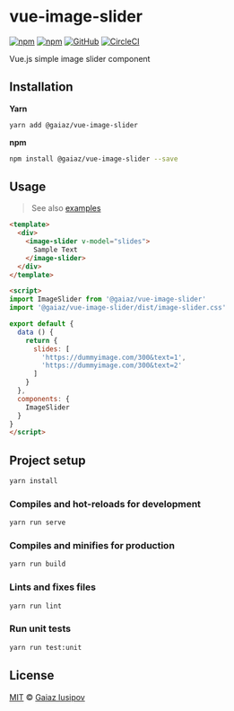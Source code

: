 # vue-image-slider

[![npm](https://img.shields.io/npm/v/@gaiaz/vue-image-slider.svg)](https://www.npmjs.com/package/@gaiaz/vue-image-slider)
[![npm](https://img.shields.io/npm/dt/@gaiaz/vue-image-slider.svg)](https://www.npmjs.com/package/@gaiaz/vue-image-slider)
[![GitHub](https://img.shields.io/github/license/gaiaz-iusipov/vue-image-slider.svg)](https://github.com/gaiaz-iusipov/vue-image-slider#license)
[![CircleCI](https://circleci.com/gh/gaiaz-iusipov/vue-image-slider.svg?style=svg)](https://circleci.com/gh/gaiaz-iusipov/vue-image-slider)

Vue.js simple image slider component

## Installation

**Yarn**

```bash
yarn add @gaiaz/vue-image-slider
```

**npm**

```bash
npm install @gaiaz/vue-image-slider --save
```

## Usage

> See also [examples](https://github.com/gaiaz-iusipov/vue-image-slider/tree/master/src/examples)

```html
<template>
  <div>
    <image-slider v-model="slides">
      Sample Text
    </image-slider>
  </div>
</template>

<script>
import ImageSlider from '@gaiaz/vue-image-slider'
import '@gaiaz/vue-image-slider/dist/image-slider.css'

export default {
  data () {
    return {
      slides: [
        'https://dummyimage.com/300&text=1',
        'https://dummyimage.com/300&text=2'
      ]
    }
  },
  components: {
    ImageSlider
  }
}
</script>
```

## Project setup
```bash
yarn install
```

### Compiles and hot-reloads for development
```bash
yarn run serve
```

### Compiles and minifies for production
```bash
yarn run build
```

### Lints and fixes files
```bash
yarn run lint
```

### Run unit tests
```bash
yarn run test:unit
```

## License

[MIT](http://opensource.org/licenses/MIT) © [Gaiaz Iusipov](https://github.com/gaiaz-iusipov)
